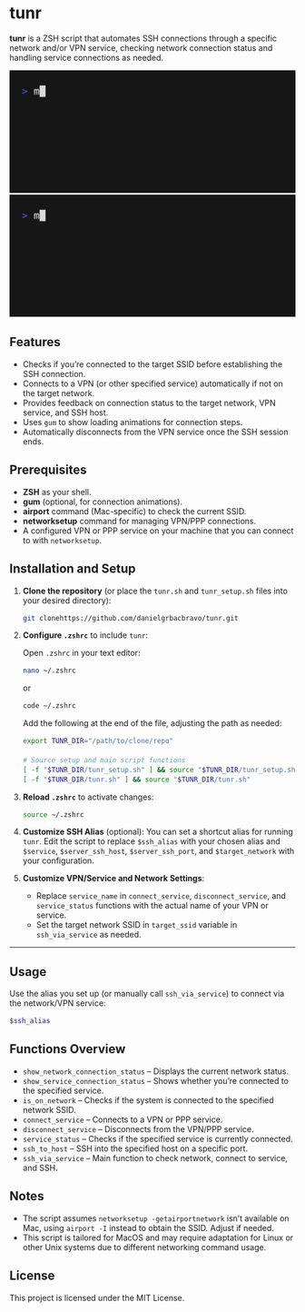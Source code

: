 # tunr

**tunr** is a ZSH script that automates SSH connections through a specific network and/or VPN service, checking network connection status and handling service connections as needed.


![Local](assets/local.gif)
![VPN](assets/vpn.gif)

## Features

- Checks if you’re connected to the target SSID before establishing the SSH connection.
- Connects to a VPN (or other specified service) automatically if not on the target network.
- Provides feedback on connection status to the target network, VPN service, and SSH host.
- Uses `gum` to show loading animations for connection steps.
- Automatically disconnects from the VPN service once the SSH session ends.

## Prerequisites

- **ZSH** as your shell.
- **gum** (optional, for connection animations).
- **airport** command (Mac-specific) to check the current SSID.
- **networksetup** command for managing VPN/PPP connections.
- A configured VPN or PPP service on your machine that you can connect to with `networksetup`.

## Installation and Setup

1. **Clone the repository** (or place the `tunr.sh` and `tunr_setup.sh` files into your desired directory):
   ```sh
   git clonehttps://github.com/danielgrbacbravo/tunr.git
   ```

2. **Configure `.zshrc`** to include `tunr`:

   Open `.zshrc` in your text editor:
   ```sh
   nano ~/.zshrc
   ```
   or
   ```sh
   code ~/.zshrc
   ```

   Add the following at the end of the file, adjusting the path as needed:
   ```sh
   export TUNR_DIR="/path/to/clone/repo"

   # Source setup and main script functions
   [ -f "$TUNR_DIR/tunr_setup.sh" ] && source "$TUNR_DIR/tunr_setup.sh" &&\
   [ -f "$TUNR_DIR/tunr.sh" ] && source "$TUNR_DIR/tunr.sh"
   ```

3. **Reload `.zshrc`** to activate changes:
   ```sh
   source ~/.zshrc
   ```

4. **Customize SSH Alias** (optional):
   You can set a shortcut alias for running `tunr`. Edit the script to replace `$ssh_alias` with your chosen alias and `$service`, `$server_ssh_host`, `$server_ssh_port`, and `$target_network` with your configuration.

5. **Customize VPN/Service and Network Settings**:
   - Replace `service_name` in `connect_service`, `disconnect_service`, and `service_status` functions with the actual name of your VPN or service.
   - Set the target network SSID in `target_ssid` variable in `ssh_via_service` as needed.

---

## Usage

Use the alias you set up (or manually call `ssh_via_service`) to connect via the network/VPN service:

```sh
$ssh_alias
```

## Functions Overview

- `show_network_connection_status` – Displays the current network status.
- `show_service_connection_status` – Shows whether you’re connected to the specified service.
- `is_on_network` – Checks if the system is connected to the specified network SSID.
- `connect_service` – Connects to a VPN or PPP service.
- `disconnect_service` – Disconnects from the VPN/PPP service.
- `service_status` – Checks if the specified service is currently connected.
- `ssh_to_host` – SSH into the specified host on a specific port.
- `ssh_via_service` – Main function to check network, connect to service, and SSH.

## Notes

- The script assumes `networksetup -getairportnetwork` isn’t available on Mac, using `airport -I` instead to obtain the SSID. Adjust if needed.
- This script is tailored for MacOS and may require adaptation for Linux or other Unix systems due to different networking command usage.

## License

This project is licensed under the MIT License.
